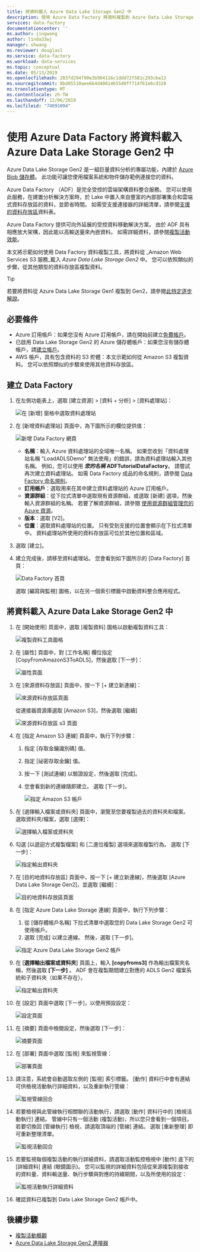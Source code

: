 ```yaml
---
title: 將資料載入 Azure Data Lake Storage Gen2 中
description: 使用 Azure Data Factory 將資料複製到 Azure Data Lake Storage Gen2
services: data-factory
documentationcenter: ''
ms.author: jingwang
author: linda33wj
manager: shwang
ms.reviewer: douglasl
ms.service: data-factory
ms.workload: data-services
ms.topic: conceptual
ms.date: 05/13/2019
ms.openlocfilehash: 203fd294f90e3b904116c1ddd72f581c293cba13
ms.sourcegitcommit: 8bd85510aee664d40614655d0ff714f61e6cd328
ms.translationtype: MT
ms.contentlocale: zh-TW
ms.lasthandoff: 12/06/2019
ms.locfileid: "74891094"
---
```

# <a name="load-data-into-azure-data-lake-storage-gen2-with-azure-data-factory"></a>使用 Azure Data Factory 將資料載入 Azure Data Lake Storage Gen2 中

Azure Data Lake Storage Gen2 是一組巨量資料分析的專屬功能，內建於 [Azure Blob 儲存體](../storage/blobs/storage-blobs-introduction.md)。 此功能可讓您使用檔案系統和物件儲存範例連接您的資料。

Azure Data Factory （ADF）是完全受控的雲端架構資料整合服務。 您可以使用此服務，在建置分析解決方案時，於 Lake 中置入來自豐富的內部部署集合和雲端式資料存放區的資料，並節省時間。 如需受支援連接器的詳細清單，請參閱[支援的資料存放區](copy-activity-overview.md#supported-data-stores-and-formats)資料表。

Azure Data Factory 提供可向外延展的受控資料移動解決方案。 由於 ADF 具有相應放大架構，因此能以高輸送量來內嵌資料。 如需詳細資料，請參閱[複製活動效能](copy-activity-performance.md)。

本文將示範如何使用 Data Factory 資料複製工具，將資料從 _Amazon Web Services S3 服務_載入 _Azure Data Lake Storage Gen2_ 中。 您可以依照類似的步驟，從其他類型的資料存放區複製資料。

>[!TIP]
>若要將資料從 Azure Data Lake Storage Gen1 複製到 Gen2，請參閱[此特定逐步解說](load-azure-data-lake-storage-gen2-from-gen1.md)。

## <a name="prerequisites"></a>必要條件

* Azure 訂用帳戶：如果您沒有 Azure 訂用帳戶，請在開始前建立[免費帳戶](https://azure.microsoft.com/free/)。
* 已啟用 Data Lake Storage Gen2 的 Azure 儲存體帳戶：如果您沒有儲存體帳戶，請[建立帳戶](https://ms.portal.azure.com/#create/Microsoft.StorageAccount-ARM)。
* AWS 帳戶，具有包含資料的 S3 貯體：本文示範如何從 Amazon S3 複製資料。 您可以依照類似的步驟來使用其他資料存放區。

## <a name="create-a-data-factory"></a>建立 Data Factory

1. 在左側功能表上，選取 [建立資源] > [資料 + 分析] > [資料處理站]：
   
   ![在 [新增] 窗格中選取資料處理站](./media/quickstart-create-data-factory-portal/new-azure-data-factory-menu.png)

2. 在 [新增資料處理站] 頁面中，為下圖所示的欄位提供值： 
      
   ![新增 Data Factory 網頁](./media/load-azure-data-lake-storage-gen2//new-azure-data-factory.png)
 
    * **名稱**：輸入 Azure 資料處理站的全域唯一名稱。 如果您收到「資料處理站名稱 \"LoadADLSDemo\" 無法使用」的錯誤，請為資料處理站輸入其他名稱。 例如，您可以使用 _**您的名稱**_ **ADFTutorialDataFactory**。 請嘗試再次建立資料處理站。 如需 Data Factory 成品的命名規則，請參閱 [Data Factory 命名規則](naming-rules.md)。
    * **訂用帳戶**：選取用來在其中建立資料處理站的 Azure 訂用帳戶。 
    * **資源群組**：從下拉式清單中選取現有資源群組，或選取 [新建] 選項，然後輸入資源群組的名稱。 若要了解資源群組，請參閱 [使用資源群組管理您的 Azure 資源](../azure-resource-manager/resource-group-overview.md)。  
    * **版本**：選取 [V2]。
    * **位置**：選取資料處理站的位置。 只有受到支援的位置會顯示在下拉式清單中。 資料處理站所使用的資料存放區可位於其他位置和區域。 

3. 選取 [建立]。
4. 建立完成後，請移至資料處理站。 您會看到如下圖所示的 [Data Factory] 首頁： 
   
   ![Data Factory 首頁](./media/load-azure-data-lake-storage-gen2/data-factory-home-page.png)

   選取 [編寫與監視] 圖格，以在另一個索引標籤中啟動資料整合應用程式。

## <a name="load-data-into-azure-data-lake-storage-gen2"></a>將資料載入 Azure Data Lake Storage Gen2 中

1. 在 [開始使用] 頁面中，選取 [複製資料] 圖格以啟動複製資料工具： 

   ![複製資料工具圖格](./media/load-azure-data-lake-storage-gen2/copy-data-tool-tile.png)
2. 在 [屬性] 頁面中，對 [工作名稱] 欄位指定 [CopyFromAmazonS3ToADLS]，然後選取 [下一步]：

    ![屬性頁面](./media/load-azure-data-lake-storage-gen2/copy-data-tool-properties-page.png)
3. 在 [來源資料存放區] 頁面中，按一下 [+ 建立新連線]：

    ![來源資料存放區頁面](./media/load-azure-data-lake-storage-gen2/source-data-store-page.png)
    
    從連接器資源庫選取 [Amazon S3]，然後選取 [繼續]
    
    ![來源資料存放區 s3 頁面](./media/load-azure-data-lake-storage-gen2/source-data-store-page-s3.png)
    
4. 在 [指定 Amazon S3 連線] 頁面中，執行下列步驟：

   1. 指定 [存取金鑰識別碼] 值。
   2. 指定 [祕密存取金鑰] 值。
   3. 按一下 [測試連線] 以驗證設定，然後選取 [完成]。
   4. 您會看到新的連線隨即建立。 選取 [下一步]。
   
      ![指定 Amazon S3 帳戶](./media/load-azure-data-lake-storage-gen2/specify-amazon-s3-account.png)
      
5. 在 [選擇輸入檔案或資料夾] 頁面中，瀏覽至您要複製過去的資料夾和檔案。 選取資料夾/檔案，選取 [選擇]：

    ![選擇輸入檔案或資料夾](./media/load-azure-data-lake-storage-gen2/choose-input-folder.png)

6. 勾選 [以遞迴方式複製檔案] 和 [二進位複製] 選項來選取複製行為。 選取 [下一步]：

    ![指定輸出資料夾](./media/load-azure-data-lake-storage-gen2/specify-binary-copy.png)
    
7. 在 [目的地資料存放區] 頁面中，按一下 [+ 建立新連線]，然後選取 [Azure Data Lake Storage Gen2]，並選取 [繼續]：

    ![目的地資料存放區頁面](./media/load-azure-data-lake-storage-gen2/destination-data-storage-page.png)

8. 在 [指定 Azure Data Lake Storage 連線] 頁面中，執行下列步驟：

   1. 從 [儲存體帳戶名稱] 下拉式清單中選取您的 Data Lake Storage Gen2 可使用帳戶。
   2. 選取 [完成] 以建立連線。 然後，選取 [下一步]。
   
   ![指定 Azure Data Lake Storage Gen2 帳戶](./media/load-azure-data-lake-storage-gen2/specify-adls.png)

9. 在 [**選擇輸出檔案或資料夾**] 頁面上，輸入 **[copyfroms3]** 作為輸出檔案夾名稱，然後選取 **[下一步]** 。 ADF 會在複製期間建立對應的 ADLS Gen2 檔案系統和子資料夾（如果不存在）。

    ![指定輸出資料夾](./media/load-azure-data-lake-storage-gen2/specify-adls-path.png)

10. 在 [設定] 頁面中選取 [下一步]，以使用預設設定：

    ![設定頁面](./media/load-azure-data-lake-storage-gen2/copy-settings.png)
11. 在 [摘要] 頁面中檢閱設定，然後選取 [下一步]：

    ![摘要頁面](./media/load-azure-data-lake-storage-gen2/copy-summary.png)
12. 在 [部署] 頁面中選取 [監視] 來監視管線：

    ![部署頁面](./media/load-azure-data-lake-storage-gen2/deployment-page.png)
13. 請注意，系統會自動選取左側的 [監視] 索引標籤。 [動作] 資料行中會有連結可供檢視活動執行詳細資料，以及重新執行管線：

    ![監視管線回合](./media/load-azure-data-lake-storage-gen2/monitor-pipeline-runs.png)

14. 若要檢視與此管線執行相關聯的活動執行，請選取 [動作] 資料行中的 [檢視活動執行] 連結。 管線中只有一個活動 (複製活動)，所以您只會看到一個項目。 若要切換回 [管線執行] 檢視，請選取頂端的 [管線] 連結。 選取 [重新整理] 即可重新整理清單。 

    ![監視活動回合](./media/load-azure-data-lake-storage-gen2/monitor-activity-runs.png)

15. 若要監視每個複製活動的執行詳細資料，請選取活動監控檢視中 [動作] 底下的 [詳細資料] 連結 (眼鏡圖示)。 您可以監視的詳細資料包括從來源複製到接收的資料量、資料輸送量、執行步驟與對應的持續期間，以及所使用的設定：

    ![監視活動執行詳細資料](./media/load-azure-data-lake-storage-gen2/monitor-activity-run-details.png)

16. 確認資料已複製到 Data Lake Storage Gen2 帳戶中。

## <a name="next-steps"></a>後續步驟

* [複製活動概觀](copy-activity-overview.md)
* [Azure Data Lake Storage Gen2 連接器](connector-azure-data-lake-storage.md)
